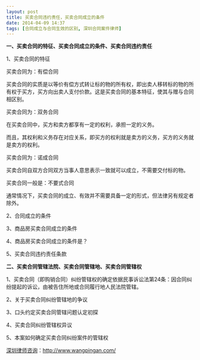```yaml
---
layout: post
title: 买卖合同违约责任，买卖合同成立的条件
date: 2014-04-09 14:37
tags: [合同成立与合同生效的区别, 深圳合同案件律师]
---
```

<strong>一、买卖合同的特征、买卖合同成立的条件、买卖合同违约责任</strong>

1、买卖合同的特征

买卖合同为：有偿合同

买卖合同的实质是以等价有偿方式转让标的物的所有权，即出卖人移转标的物的所有权于买方，买方向出卖人支付价款。这是买卖合同的基本特征，使其与赠与合同相区别。

买卖合同为：双务合同

在买卖合同中，买方和卖方都享有一定的权利，承担一定的义务。

而且，其权利和义务存在对应关系，即买方的权利就是卖方的义务，买方的义务就是卖方的权利。

买卖合同为：诺成合同

买卖合同自双方合同双方当事人意思表示一致就可以成立，不需要交付标的物。

买卖合同一般是：不要式合同

通常情况下，买卖合同的成立、有效并不需要具备一定的形式，但法律另有规定者除外。

2、合同成立的条件

3、商品房买卖合同成立的条件

4、商品房买卖合同成立的条件是？

5、买卖合同违约责任条款

<strong>二、买卖合同管辖法院、买卖合同管辖地、买卖合同管辖权</strong>

1、买卖合同（即购销合同）纠纷管辖权的确定依据民事诉讼法第24条：因合同纠纷提起的诉讼，由被告住所地或合同履行地人民法院管辖。

2、关于买卖合同纠纷管辖地的争议

3、口头约定买卖合同管辖问题认定初探

4、买卖合同纠纷管辖权异议

5、本案如何确定买卖合同纠纷案件的管辖权

<a href="http://www.wangpingan.com/">深圳律师咨询</a>：<a href="http://www.wangpingan.com/">http://www.wangpingan.com/</a>

